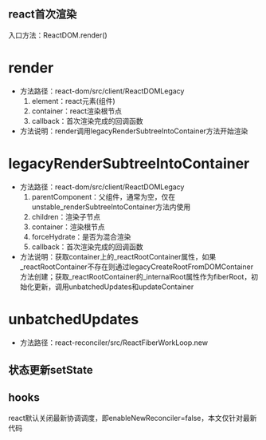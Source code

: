 ## react首次渲染

入口方法：ReactDOM.render()

# render
+ 方法路径：react-dom/src/client/ReactDOMLegacy
    1. element：react元素(组件)
    2. container：react渲染根节点
    3. callback：首次渲染完成的回调函数
+ 方法说明：render调用legacyRenderSubtreeIntoContainer方法开始渲染

# legacyRenderSubtreeIntoContainer
+ 方法路径：react-dom/src/client/ReactDOMLegacy
    1. parentComponent：父组件，通常为空，仅在unstable_renderSubtreeIntoContainer方法内使用
    2. children：渲染子节点
    3. container：渲染根节点
    4. forceHydrate：是否为混合渲染
    5. callback：首次渲染完成的回调函数
+ 方法说明：获取container上的_reactRootContainer属性，如果_reactRootContainer不存在则通过legacyCreateRootFromDOMContainer方法创建；获取_reactRootContainer的_internalRoot属性作为fiberRoot，初始化更新，调用unbatchedUpdates和updateContainer

# unbatchedUpdates
+ 方法路径：react-reconciler/src/ReactFiberWorkLoop.new

## 状态更新setState

## hooks


react默认关闭最新协调调度，即enableNewReconciler=false，本文仅针对最新代码